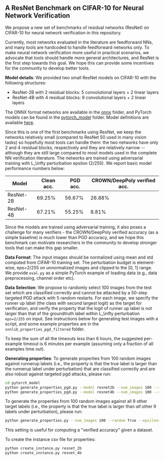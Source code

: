A ResNet Benchmark on CIFAR-10 for Neural Network Verification
-----

We propose a new set of benchmarks of residual networks (ResNet) on CIFAR-10
for neural network verification in this repository.

Currently, most networks evaluated in the literature are feedforward NNs, and
many tools are hardcoded to handle feedforward networks only. To make neural
network verification more useful in practical scenarios, we advocate that tools
should handle more general architectures, and ResNet is the first step towards
this goal. We hope this can provide some incentives for the community to
develop better tools.

**Model details**: We provided two small ResNet models on CIFAR-10 with the following structures:

- ResNet-2B with 2 residual blocks: 5 convolutional layers + 2 linear layers
- ResNet-4B with 4 residual blocks: 9 convolutional layers + 2 linear layers

The ONNX format networks are available in the [onnx](onnx/) folder, and PyTorch models
can be found in the [pytorch_model](pytorch_model) folder. Model definitions
are available [here](pytorch_model/resnet.py).

Since this is one of the first benchmarks using ResNet, we keep the networks
relatively small (compared to ResNet 50 used in many vision tasks) so hopefully
most tools can handle them: the two networks have only 2 and 4 residual blocks,
respectively and they are relatively narrow -- although they are still large
compared to most models used in the complete NN verification literature. The
networks are trained using adversarial training with L_\infty perturbation
epsilon (2/255). We report basic model performance numbers below:

| Model      | Clean acc. | PGD acc. | CROWN/DeepPoly verified acc. |
|------------|------------|----------|------------------------------|
| ResNet-2B  |    69.25%  |  56.67%  |   26.88%                     |
| ResNet-4B  |    67.21%  |  55.25%  |    8.81%                     |

Since the models are trained using adversarial training, it also poses a
challenge for many verifiers - the CROWN/DeepPoly verified accuracy (as a
simple baseline) is much lower than PGD accuracy, and we hope this benchmark
can motivate researchers in the community to develop stronger tools that can
make this gap smaller.

**Data Format**: The input images should be normalized using mean and std
computed from CIFAR-10 training set. The perturbation budget is element-wise,
eps=2/255 on unnormalized images and clipped to the [0, 1] range. We provide
`eval.py` as a simple PyTorch example of loading data (e.g., data
preprocessing, channel order etc).

**Data Selection**: We propose to randomly select 100 images from the test set
which are classified correctly and cannot be attacked by a 50-step targeted PGD
attack with 5 random restarts.  For each image, we specify the runner up label
(the class with second largest logit) as the target for verification, and
verify the property that the logit of runner up label is not larger than that
of the groundtruth label within L_\infty perturbation `eps=2/255` on input. See
instructions below for generating test images with a script, and some example
properties are in the `vnnlib_properties_pgd_filtered` folder.

To keep the sum of all the timeouts less than 6 hours, the suggested
per-example timeout is 6 minutes per example (assuming only a fraction of all
examples time out).


**Generating properties**: To generate properties from 100 random images
against runnerup labels (i.e., the property is that the true label is larger
than the runnerup label under perturbation) that are classified correctly and
are also robust against targeted pgd attacks, please run:

```bash
cd pytorch_model
python generate_properties_pgd.py --model resnet2b --num_images 100 --random True --epsilons '2/255'
python generate_properties_pgd.py --model resnet4b --num_images 100 --random True --epsilons '2/255'
```

To generate the properties from 100 random images against all 9 other target
labels (i.e., the property is that the true label is larger than *all* other 9
labels under perturbation), please run:

```bash
python generate_properties.py --num_images 100 --random True --epsilons '2/255'
```
This setting is useful for computing a "verified accuracy" given a dataset.


To create the instance csv file for properties:
```bash
python create_instance.py resnet_2b
python create_instance.py resnet_4b
```
